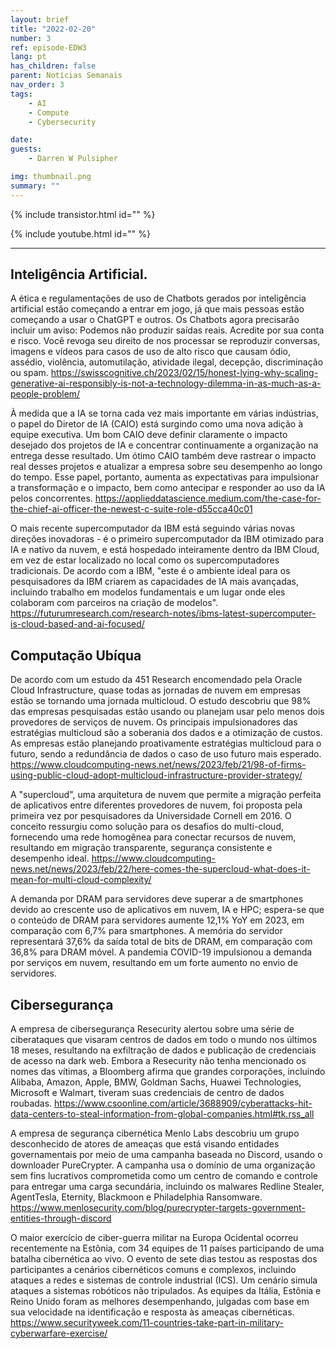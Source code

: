 ```yaml
---
layout: brief
title: "2022-02-20"
number: 3
ref: episode-EDW3
lang: pt
has_children: false
parent: Notícias Semanais
nav_order: 3
tags:
    - AI
    - Compute
    - Cybersecurity

date: 
guests:
    - Darren W Pulsipher

img: thumbnail.png
summary: ""
---
```


{% include transistor.html id="" %}

{% include youtube.html id="" %}

---

## Inteligência Artificial.

A ética e regulamentações de uso de Chatbots gerados por inteligência artificial estão começando a entrar em jogo, já que mais pessoas estão começando a usar o ChatGPT e outros. Os Chatbots agora precisarão incluir um aviso: Podemos não produzir saídas reais. Acredite por sua conta e risco. Você revoga seu direito de nos processar se reproduzir conversas, imagens e vídeos para casos de uso de alto risco que causam ódio, assédio, violência, automutilação, atividade ilegal, decepção, discriminação ou spam.
https://swisscognitive.ch/2023/02/15/honest-lying-why-scaling-generative-ai-responsibly-is-not-a-technology-dilemma-in-as-much-as-a-people-problem/

À medida que a IA se torna cada vez mais importante em várias indústrias, o papel do Diretor de IA (CAIO) está surgindo como uma nova adição à equipe executiva. Um bom CAIO deve definir claramente o impacto desejado dos projetos de IA e concentrar continuamente a organização na entrega desse resultado. Um ótimo CAIO também deve rastrear o impacto real desses projetos e atualizar a empresa sobre seu desempenho ao longo do tempo. Esse papel, portanto, aumenta as expectativas para impulsionar a transformação e o impacto, bem como antecipar e responder ao uso da IA pelos concorrentes.
https://applieddatascience.medium.com/the-case-for-the-chief-ai-officer-the-newest-c-suite-role-d55cca40c01

O mais recente supercomputador da IBM está seguindo várias novas direções inovadoras - é o primeiro supercomputador da IBM otimizado para IA e nativo da nuvem, e está hospedado inteiramente dentro da IBM Cloud, em vez de estar localizado no local como os supercomputadores tradicionais. De acordo com a IBM, "este é o ambiente ideal para os pesquisadores da IBM criarem as capacidades de IA mais avançadas, incluindo trabalho em modelos fundamentais e um lugar onde eles colaboram com parceiros na criação de modelos".
https://futurumresearch.com/research-notes/ibms-latest-supercomputer-is-cloud-based-and-ai-focused/

## Computação Ubíqua

De acordo com um estudo da 451 Research encomendado pela Oracle Cloud Infrastructure, quase todas as jornadas de nuvem em empresas estão se tornando uma jornada multicloud. O estudo descobriu que 98% das empresas pesquisadas estão usando ou planejam usar pelo menos dois provedores de serviços de nuvem. Os principais impulsionadores das estratégias multicloud são a soberania dos dados e a otimização de custos. As empresas estão planejando proativamente estratégias multicloud para o futuro, sendo a redundância de dados o caso de uso futuro mais esperado.
https://www.cloudcomputing-news.net/news/2023/feb/21/98-of-firms-using-public-cloud-adopt-multicloud-infrastructure-provider-strategy/

A "supercloud", uma arquitetura de nuvem que permite a migração perfeita de aplicativos entre diferentes provedores de nuvem, foi proposta pela primeira vez por pesquisadores da Universidade Cornell em 2016. O conceito ressurgiu como solução para os desafios do multi-cloud, fornecendo uma rede homogênea para conectar recursos de nuvem, resultando em migração transparente, segurança consistente e desempenho ideal.
https://www.cloudcomputing-news.net/news/2023/feb/22/here-comes-the-supercloud-what-does-it-mean-for-multi-cloud-complexity/

A demanda por DRAM para servidores deve superar a de smartphones devido ao crescente uso de aplicativos em nuvem, IA e HPC; espera-se que o conteúdo de DRAM para servidores aumente 12,1% YoY em 2023, em comparação com 6,7% para smartphones. A memória do servidor representará 37,6% da saída total de bits de DRAM, em comparação com 36,8% para DRAM móvel. A pandemia COVID-19 impulsionou a demanda por serviços em nuvem, resultando em um forte aumento no envio de servidores.

## Cibersegurança

A empresa de cibersegurança Resecurity alertou sobre uma série de ciberataques que visaram centros de dados em todo o mundo nos últimos 18 meses, resultando na exfiltração de dados e publicação de credenciais de acesso na dark web. Embora a Resecurity não tenha mencionado os nomes das vítimas, a Bloomberg afirma que grandes corporações, incluindo Alibaba, Amazon, Apple, BMW, Goldman Sachs, Huawei Technologies, Microsoft e Walmart, tiveram suas credenciais de centro de dados roubadas.
https://www.csoonline.com/article/3688909/cyberattacks-hit-data-centers-to-steal-information-from-global-companies.html#tk.rss_all

A empresa de segurança cibernética Menlo Labs descobriu um grupo desconhecido de atores de ameaças que está visando entidades governamentais por meio de uma campanha baseada no Discord, usando o downloader PureCrypter. A campanha usa o domínio de uma organização sem fins lucrativos comprometida como um centro de comando e controle para entregar uma carga secundária, incluindo os malwares Redline Stealer, AgentTesla, Eternity, Blackmoon e Philadelphia Ransomware.
https://www.menlosecurity.com/blog/purecrypter-targets-government-entities-through-discord

O maior exercício de ciber-guerra militar na Europa Ocidental ocorreu recentemente na Estônia, com 34 equipes de 11 países participando de uma batalha cibernética ao vivo. O evento de sete dias testou as respostas dos participantes a cenários cibernéticos comuns e complexos, incluindo ataques a redes e sistemas de controle industrial (ICS). Um cenário simula ataques a sistemas robóticos não tripulados. As equipes da Itália, Estônia e Reino Unido foram as melhores desempenhando, julgadas com base em sua velocidade na identificação e resposta às ameaças cibernéticas.
https://www.securityweek.com/11-countries-take-part-in-military-cyberwarfare-exercise/


